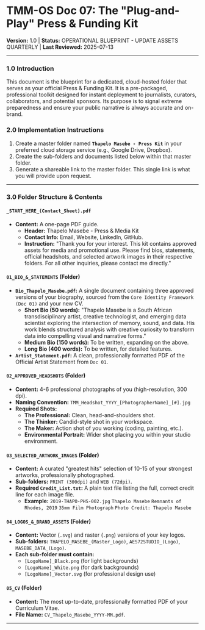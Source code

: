# TMM-OS Doc 07: The "Plug-and-Play" Press & Funding Kit
**Version:** 1.0 | **Status:** OPERATIONAL BLUEPRINT - UPDATE ASSETS QUARTERLY | **Last Reviewed:** 2025-07-13

---

### 1.0 Introduction
This document is the blueprint for a dedicated, cloud-hosted folder that serves as your official Press & Funding Kit. It is a pre-packaged, professional toolkit designed for instant deployment to journalists, curators, collaborators, and potential sponsors. Its purpose is to signal extreme preparedness and ensure your public narrative is always accurate and on-brand.

### 2.0 Implementation Instructions
1.  Create a master folder named **`Thapelo Masebe - Press Kit`** in your preferred cloud storage service (e.g., Google Drive, Dropbox).
2.  Create the sub-folders and documents listed below within that master folder.
3.  Generate a shareable link to the master folder. This single link is what you will provide upon request.

---

### 3.0 Folder Structure & Contents

#### **`_START_HERE_(Contact_Sheet).pdf`**
*   **Content:** A one-page PDF guide.
    *   **Header:** Thapelo Masebe - Press & Media Kit
    *   **Contact Info:** Email, Website, LinkedIn, GitHub.
    *   **Instruction:** "Thank you for your interest. This kit contains approved assets for media and promotional use. Please find bios, statements, official headshots, and selected artwork images in their respective folders. For all other inquiries, please contact me directly."

#### **`01_BIO_&_STATEMENTS` (Folder)**
*   **`Bio_Thapelo_Masebe.pdf`:** A single document containing three approved versions of your biography, sourced from the `Core Identity Framework (Doc 01)` and your new CV.
    *   **Short Bio (50 words):** "Thapelo Masebe is a South African transdisciplinary artist, creative technologist, and emerging data scientist exploring the intersection of memory, sound, and data. His work blends structured analysis with creative curiosity to transform data into compelling visual and narrative forms."
    *   **Medium Bio (150 words):** To be written, expanding on the above.
    *   **Long Bio (400 words):** To be written, for detailed features.
*   **`Artist_Statement.pdf`:** A clean, professionally formatted PDF of the Official Artist Statement from `Doc 01`.

#### **`02_APPROVED_HEADSHOTS` (Folder)**
*   **Content:** 4-6 professional photographs of you (high-resolution, 300 dpi).
*   **Naming Convention:** `TMM_Headshot_YYYY_[PhotographerName]_[#].jpg`
*   **Required Shots:**
    *   **The Professional:** Clean, head-and-shoulders shot.
    *   **The Thinker:** Candid-style shot in your workspace.
    *   **The Maker:** Action shot of you working (coding, painting, etc.).
    *   **Environmental Portrait:** Wider shot placing you within your studio environment.

#### **`03_SELECTED_ARTWORK_IMAGES` (Folder)**
*   **Content:** A curated "greatest hits" selection of 10-15 of your strongest artworks, professionally photographed.
*   **Sub-folders:** `PRINT (300dpi)` and `WEB (72dpi)`.
*   **Required `Credit_List.txt`:** A plain text file listing the full, correct credit line for each image file.
    *   **Example:**
        `2019-THAPO-PHS-002.jpg`
        `Thapelo Masebe`
        `Remnants of Rhodes, 2019`
        `35mm Film Photograph`
        `Photo Credit: Thapelo Masebe`

#### **`04_LOGOS_&_BRAND_ASSETS` (Folder)**
*   **Content:** Vector (`.svg`) and raster (`.png`) versions of your key logos.
*   **Sub-folders:** `THAPELO_MASEBE_(Master_Logo)`, `AES72STUDIO_(Logo)`, `MASEBE_DATA_(Logo)`.
*   **Each sub-folder must contain:**
    *   `[LogoName]_Black.png` (for light backgrounds)
    *   `[LogoName]_White.png` (for dark backgrounds)
    *   `[LogoName]_Vector.svg` (for professional design use)

#### **`05_CV` (Folder)**
*   **Content:** The most up-to-date, professionally formatted PDF of your Curriculum Vitae.
*   **File Name:** `CV_Thapelo_Masebe_YYYY-MM.pdf`.

---